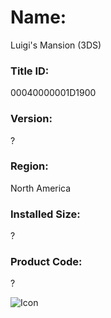 # Name: 
Luigi's Mansion (3DS)

### Title ID: 
00040000001D1900

### Version: 
?

### Region: 
North America

### Installed Size: 
?

### Product Code: 
?

![Icon](https://github.com/GrewdonGaming21/3DS-Titles-Database/tree/main/Luigi's%20Mansion%20(3DS)/Description/home%20icon.png?raw=true)
